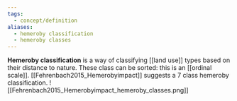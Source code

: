 ```yaml
---
tags:
  - concept/definition
aliases:
  - hemeroby classification
  - hemeroby classes
---
```

**Hemeroby classification** is a way of classifying [[land use]] types based on their distance to nature. These class can be sorted: this is an [[ordinal scale]].
[[Fehrenbach2015_Hemerobyimpact]] suggests a 7 class hemeroby classification.
![[Fehrenbach2015_Hemerobyimpact_hemeroby_classes.png]]